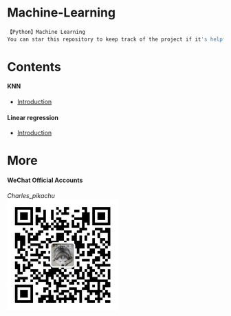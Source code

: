 # Machine-Learning
```sh
【Python】Machine Learning
You can star this repository to keep track of the project if it's helpful for you, thank you for your support.
```

# Contents
#### KNN
- [Introduction](https://mp.weixin.qq.com/s/IK5F7JYRq1elYxeasN-GZw)
#### Linear regression
- [Introduction](https://mp.weixin.qq.com/s/mRHLmuumLzojRnIVboJHIA)

# More
#### WeChat Official Accounts
*Charles_pikachu*  
![img](pikachu.jpg)